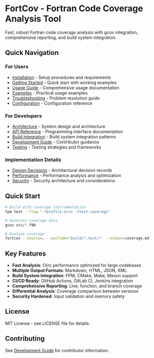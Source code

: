 # FortCov - Fortran Code Coverage Analysis Tool

Fast, robust Fortran code coverage analysis with gcov integration, comprehensive reporting, and build system integration.

## Quick Navigation

### For Users
- [Installation](doc/user/installation.md) - Setup procedures and requirements
- [Getting Started](doc/user/getting-started.md) - Quick start with working examples  
- [Usage Guide](doc/user/usage-guide.md) - Comprehensive usage documentation
- [Examples](doc/user/examples.md) - Practical usage examples
- [Troubleshooting](doc/user/troubleshooting.md) - Problem resolution guide
- [Configuration](doc/user/configuration.md) - Configuration reference

### For Developers
- [Architecture](doc/developer/architecture.md) - System design and architecture
- [API Reference](doc/developer/api-reference.md) - Programming interface documentation
- [Build Integration](doc/developer/build-integration.md) - Build system integration patterns
- [Development Guide](doc/developer/development-guide.md) - Contributor guidance
- [Testing](doc/developer/testing.md) - Testing strategies and frameworks

### Implementation Details
- [Design Decisions](doc/implementation/design-decisions.md) - Architectural decision records
- [Performance](doc/implementation/performance.md) - Performance analysis and optimization
- [Security](doc/implementation/security.md) - Security architecture and considerations

## Quick Start

```bash
# Build with coverage instrumentation
fpm test --flag "-fprofile-arcs -ftest-coverage"

# Generate coverage data
gcov src/*.f90

# Analyze coverage
fortcov --source=. --exclude='build/*,test/*' --output=coverage.md
```

## Key Features

- **Fast Analysis**: O(n) performance optimized for large codebases
- **Multiple Output Formats**: Markdown, HTML, JSON, XML
- **Build System Integration**: FPM, CMake, Make, Meson support
- **CI/CD Ready**: GitHub Actions, GitLab CI, Jenkins integration
- **Comprehensive Reporting**: Line, function, and branch coverage
- **Differential Analysis**: Coverage comparison between versions
- **Security Hardened**: Input validation and memory safety

## License

MIT License - see LICENSE file for details.

## Contributing

See [Development Guide](doc/developer/development-guide.md) for contributor information.